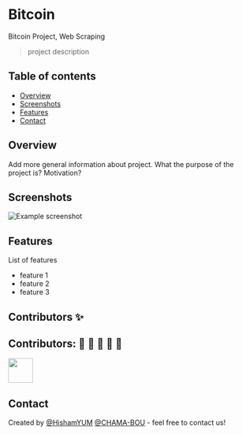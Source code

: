 # Bitcoin
Bitcoin Project, Web Scraping

>  project description

## Table of contents
* [Overview](#overview)
* [Screenshots](#screenshots)
* [Features](#features)
* [Contact](#contact)

## Overview
Add more general information about project. What the purpose of the project is? Motivation?

## Screenshots
![Example screenshot](./img/screenshot.png)



## Features
List of features 
*  feature 1
*  feature 2
*  feature 3

## Contributors ✨

## Contributors: :man: :woman: :woman: :woman: :man:

<a href="https://github.com/HishamYUM/Bitcoin/graphs/contributors">
  <img src="https://avatars3.githubusercontent.com/u/37296813?s=400&u=e3fe4eab0e61874b6de80dc4e75e4d95ec0f1e22&v=4" width="50" height="50" />

</a>

## Contact
Created by [@HishamYUM](https://www.github.com/HishamYUM) [@CHAMA-BOU](https://www.github.com/CHAMA-BOU)  - feel free to contact us!
